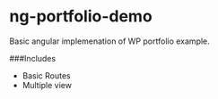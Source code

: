 # ng-portfolio-demo
Basic angular implemenation of WP portfolio example. 

###Includes
- Basic Routes
- Multiple view
